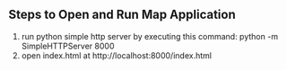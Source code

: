 

## Steps to Open and Run Map Application

1. run python simple http server by executing this command: python -m SimpleHTTPServer 8000
2. open index.html at http://localhost:8000/index.html

